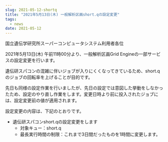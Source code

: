 ```yaml
---
slug: 2021-05-12-shortq
title: "2021年5月13日(木) 一般解析区画short.qの設定変更"
tags:
  - news
date: 2021-05-12
---
```



国立遺伝学研究所スーパーコンピュータシステム利用者各位


2021年5月13日(木) 午前11時00分より、一般解析区画Grid Engineの一部サービスの設定変更を行います。

遺伝研スパコンの混雑に伴いジョブが入りにくくなってきているため、short.qのジョブの回転率を上げることが目的です。

<!-- truncate -->

先日も同様の設定作業を行いましたが、先日の設定では意図した挙動をしなかったため、設定のやり直し作業をします。変更日時より前に投入されたジョブには、設定変更前の値が適用されます。

設定変更の内容は、下記のとおりです。


- 遺伝研スパコンshort.qの設定変更をします
    - 対象キュー：short.q
    - 最長実行時間の制限：これまで3日間だったものを1時間に変更します。


